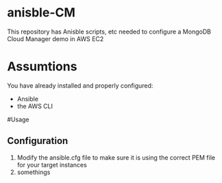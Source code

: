 # anisble-CM
This repository has Anisble scripts, etc needed to configure a MongoDB Cloud Manager demo in AWS EC2


# Assumtions
You have already installed and properly configured:
* Ansible
* the AWS CLI

#Usage
## Configuration
1. Modify the ansible.cfg file to make sure it is using the correct PEM file for your target instances
2. somethings

 
